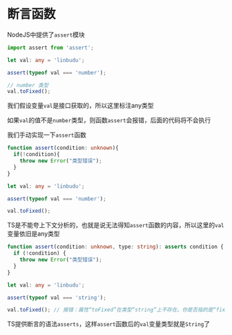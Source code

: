 # 断言函数

NodeJS中提供了<code>assert</code>模块

```ts
import assert from 'assert';

let val: any = 'linbudu';

assert(typeof val === 'number');

// number 类型
val.toFixed();
```

我们假设变量<code>val</code>是接口获取的，所以这里标注any类型

如果<code>val</code>的值不是<code>number</code>类型，则函数<code>assert</code>会报错，后面的代码将不会执行

我们手动实现一下<code>assert</code>函数

```ts
function assert(condition: unknown){
  if(!condition){
    throw new Error("类型错误");
  }
}

let val: any = 'linbudu';

assert(typeof val === 'number');

val.toFixed();
```

TS是不能夸上下文分析的，也就是说无法得知<code>assert</code>函数的内容，所以这里的<code>val</code>变量依旧是any类型

```ts
function assert(condition: unknown, type: string): asserts condition {
  if (!condition) {
    throw new Error("类型错误");
  }
}

let val: any = 'linbudu';

assert(typeof val === 'string');

val.toFixed(); // 报错：属性“toFixed”在类型“string”上不存在。你是否指的是“fixed”?ts(2551)
```

TS提供断言的语法<code>asserts</code>，这样<code>assert</code>函数后的<code>val</code>变量类型就是<code>String</code>了
